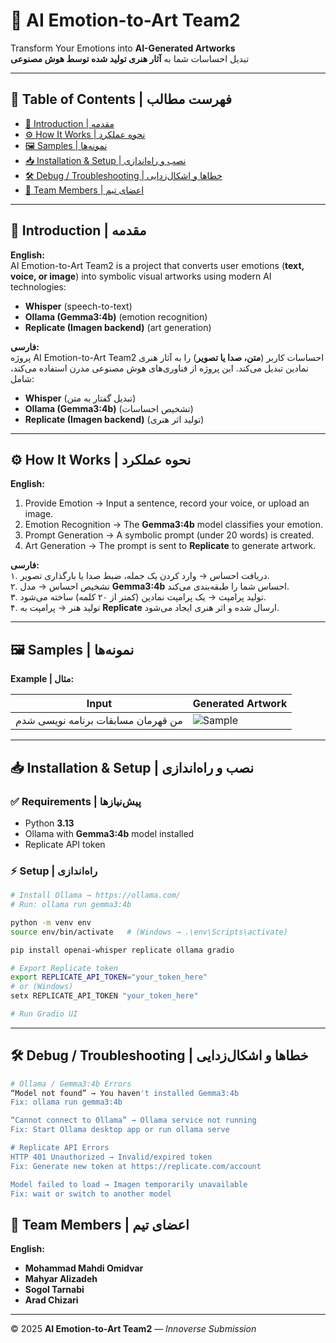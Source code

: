 # 🎨 AI Emotion-to-Art Team2

Transform Your Emotions into **AI-Generated Artworks**  
تبدیل احساسات شما به **آثار هنری تولید شده توسط هوش مصنوعی**

---

## 📌 Table of Contents | فهرست مطالب
- [👋 Introduction | مقدمه](#-introduction--مقدمه)
- [⚙️ How It Works | نحوه عملکرد](#️-how-it-works--نحوه-عملکرد)
- [🖼️ Samples | نمونه‌ها](#️-samples--نمونهها)
- [📥 Installation & Setup | نصب و راه‌اندازی](#-installation--setup--نصب-و-راهاندازی)
- [🛠️ Debug / Troubleshooting | خطاها و اشکال‌زدایی](#️-debug--troubleshooting--خطاها-و-اشکالزدایی)
- [👥 Team Members | اعضای تیم](#-team-members--اعضای-تیم)

---

## 👋 Introduction | مقدمه
**English:**  
AI Emotion-to-Art Team2 is a project that converts user emotions (**text, voice, or image**) into symbolic visual artworks using modern AI technologies:  

- **Whisper** (speech-to-text)  
- **Ollama (Gemma3:4b)** (emotion recognition)  
- **Replicate (Imagen backend)** (art generation)  

**فارسی:**  
پروژه AI Emotion-to-Art Team2 احساسات کاربر (**متن، صدا یا تصویر**) را به آثار هنری نمادین تبدیل می‌کند. این پروژه از فناوری‌های هوش مصنوعی مدرن استفاده می‌کند، شامل:  

- **Whisper** (تبدیل گفتار به متن)  
- **Ollama (Gemma3:4b)** (تشخیص احساسات)  
- **Replicate (Imagen backend)** (تولید اثر هنری)  

---

## ⚙️ How It Works | نحوه عملکرد
**English:**  
1. Provide Emotion → Input a sentence, record your voice, or upload an image.  
2. Emotion Recognition → The **Gemma3:4b** model classifies your emotion.  
3. Prompt Generation → A symbolic prompt (under 20 words) is created.  
4. Art Generation → The prompt is sent to **Replicate** to generate artwork.  

**فارسی:**  
۱. دریافت احساس → وارد کردن یک جمله، ضبط صدا یا بارگذاری تصویر.  
۲. تشخیص احساس → مدل **Gemma3:4b** احساس شما را طبقه‌بندی می‌کند.  
۳. تولید پرامپت → یک پرامپت نمادین (کمتر از ۲۰ کلمه) ساخته می‌شود.  
۴. تولید هنر → پرامپت به **Replicate** ارسال شده و اثر هنری ایجاد می‌شود.  

---

## 🖼️ Samples | نمونه‌ها
**Example | مثال:**  

| Input | Generated Artwork |
|-------|-------------------|
| من قهرمان مسابقات برنامه نویسی شدم | ![Sample](assest/1.png) 

---

## 📥 Installation & Setup | نصب و راه‌اندازی

### ✅ Requirements | پیش‌نیازها
- Python **3.13**
- Ollama with **Gemma3:4b** model installed
- Replicate API token

### ⚡ Setup | راه‌اندازی
```bash
# Install Ollama → https://ollama.com/
# Run: ollama run gemma3:4b

python -m venv env
source env/bin/activate   # (Windows → .\env\Scripts\activate)

pip install openai-whisper replicate ollama gradio

# Export Replicate token
export REPLICATE_API_TOKEN="your_token_here"
# or (Windows)
setx REPLICATE_API_TOKEN "your_token_here"

# Run Gradio UI
```

---

## 🛠️ Debug / Troubleshooting | خطاها و اشکال‌زدایی

```bash
# Ollama / Gemma3:4b Errors
“Model not found” → You haven't installed Gemma3:4b
Fix: ollama run gemma3:4b

“Cannot connect to Ollama” → Ollama service not running
Fix: Start Ollama desktop app or run ollama serve

# Replicate API Errors
HTTP 401 Unauthorized → Invalid/expired token
Fix: Generate new token at https://replicate.com/account

Model failed to load → Imagen temporarily unavailable
Fix: wait or switch to another model
```


## 👥 Team Members | اعضای تیم
**English:**  
- **Mohammad Mahdi Omidvar**  
- **Mahyar Alizadeh**  
- **Sogol Tarnabi**  
- **Arad Chizari**  

---

© 2025 **AI Emotion-to-Art Team2** — *Innoverse Submission*    

  
